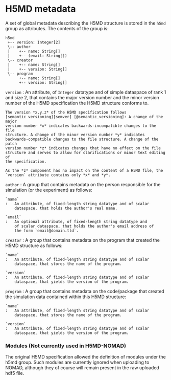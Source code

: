 # H5MD metadata

A set of global metadata describing the H5MD structure is stored in the `h5md`
group as attributes. The contents of the group is:

    h5md
     +-- version: Integer[2]
     \-- author
     |    +-- name: String[]
     |    +-- (email: String[])
     \-- creator
     |    +-- name: String[]
     |    +-- version: String[]
     \-- program
          +-- name: String[]
          +-- version: String[]

`version`
:   An attribute, of `Integer` datatype and of simple dataspace of rank 1 and
    size 2, that contains the major version number and the minor version number
    of the H5MD specification the H5MD structure conforms to.

    The version *x.y.z* of the H5MD specification follows
    [semantic versioning][semver] [@semantic_versioning]: A change of the major
    version number *x* indicates backwards-incompatible changes to the file
    structure. A change of the minor version number *y* indicates
    backwards-compatible changes to the file structure. A change of the patch
    version number *z* indicates changes that have no effect on the file
    structure and serves to allow for clarifications or minor text editing of
    the specification.

    As the *z* component has no impact on the content of a H5MD file, the
    `version` attribute contains only *x* and *y*.

`author`
:   A group that contains metadata on the person responsible for the simulation
    (or the experiment) as follows:

    `name`
    :   An attribute, of fixed-length string datatype and of scalar
        dataspace, that holds the author's real name.

    `email`
    :   An optional attribute, of fixed-length string datatype and
        of scalar dataspace, that holds the author's email address of
        the form `email@domain.tld`.

`creator`
:   A group that contains metadata on the program that created the H5MD
    structure as follows:

    `name`
    :   An attribute, of fixed-length string datatype and of scalar
        dataspace, that stores the name of the program.

    `version`
    :   An attribute, of fixed-length string datatype and of scalar
        dataspace, that yields the version of the program.

`program`
:   A group that contains metadata on the code/package that created the simulation data contained within this H5MD structure:

    `name`
    :   An attribute, of fixed-length string datatype and of scalar
        dataspace, that stores the name of the program.

    `version`
    :   An attribute, of fixed-length string datatype and of scalar
        dataspace, that yields the version of the program.


### Modules (Not currently used in H5MD-NOMAD)

The original H5MD specification allowed the definition of modules under the h5md group.
Such modules are currently ignored when uploading to NOMAD, although they of course will
remain present in the raw uploaded hdf5 file.

<!-- The H5MD specification can be complemented by modules specific to a
domain of research.  A module may define additional data elements within the
H5MD structure, add conditions that the data must satisfy, or define rules for
their semantic interpretation. Multiple modules may be present, as long as
their prescriptions are not contradictory. Each module is identified by a name
and a version number.

The modules that apply to a specific H5MD structure are stored as subgroups
within the group `h5md/modules`. Each module holds its version number as an
attribute, further module-specific information may be stored:

    h5md
     \-- (modules)
          \-- <module1>
          |    +-- version: Integer[2]
          \-- <module2>
          |    +-- version: Integer[2]
          \-- ...

`version`
:   An attribute, of `Integer` datatype and of simple dataspace of rank 1 and
    size 2, that contains the major version number and the minor version number
    of the module.

    The version *x.y.z* of an H5MD module follows [semantic versioning][semver]
    [@semantic_versioning] and again only the components *x* and *y* are
    stored, see `h5md/version` in "[H5MD metadata]."

[semver]: http://semver.org/spec/v2.0.0.html -->